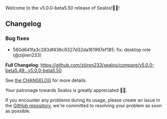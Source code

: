 Welcome to the v5.0.0-beta5.50 release of Sealos!🎉🎉!



## Changelog
### Bug fixes
* 560d641fa3c283df436c6327d32da161997ef185: fix: desktop role (@zijiren233)

**Full Changelog**: https://github.com/zijiren233/sealos/compare/v5.0.0-beta5.48...v5.0.0-beta5.50

See [the CHANGELOG](https://github.com/zijiren233/sealos/blob/main/CHANGELOG/CHANGELOG.md) for more details.

Your patronage towards Sealos is greatly appreciated 🎉🎉.

If you encounter any problems during its usage, please create an issue in the [GitHub repository](https://github.com/zijiren233/sealos), we're committed to resolving your problem as soon as possible.
